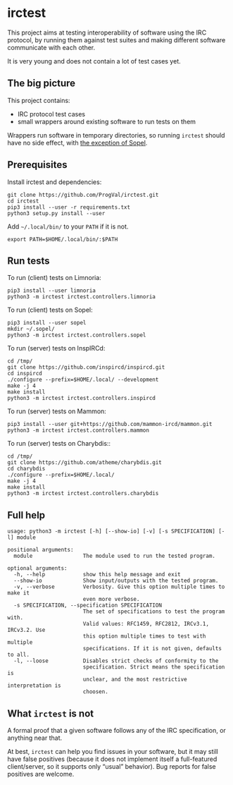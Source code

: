 # irctest

This project aims at testing interoperability of software using the
IRC protocol, by running them against test suites and making different
software communicate with each other.

It is very young and does not contain a lot of test cases yet.

## The big picture

This project contains:

* IRC protocol test cases
* small wrappers around existing software to run tests on them

Wrappers run software in temporary directories, so running `irctest` should
have no side effect, with [the exception of Sopel](https://github.com/sopel-irc/sopel/issues/946).

## Prerequisites

Install irctest and dependencies:

```
git clone https://github.com/ProgVal/irctest.git
cd irctest
pip3 install --user -r requirements.txt
python3 setup.py install --user
```

Add `~/.local/bin/` to your `PATH` if it is not.

```
export PATH=$HOME/.local/bin/:$PATH
```

## Run tests

To run (client) tests on Limnoria:

```
pip3 install --user limnoria
python3 -m irctest irctest.controllers.limnoria
```

To run (client) tests on Sopel:

```
pip3 install --user sopel
mkdir ~/.sopel/
python3 -m irctest irctest.controllers.sopel
```

To run (server) tests on InspIRCd:

```
cd /tmp/
git clone https://github.com/inspircd/inspircd.git
cd inspircd
./configure --prefix=$HOME/.local/ --development
make -j 4
make install
python3 -m irctest irctest.controllers.inspircd
```

To run (server) tests on Mammon:

```
pip3 install --user git+https://github.com/mammon-ircd/mammon.git
python3 -m irctest irctest.controllers.mammon
```

To run (server) tests on Charybdis::

```
cd /tmp/
git clone https://github.com/atheme/charybdis.git
cd charybdis
./configure --prefix=$HOME/.local/
make -j 4
make install
python3 -m irctest irctest.controllers.charybdis
```

## Full help

```
usage: python3 -m irctest [-h] [--show-io] [-v] [-s SPECIFICATION] [-l] module

positional arguments:
  module                The module used to run the tested program.

optional arguments:
  -h, --help            show this help message and exit
  --show-io             Show input/outputs with the tested program.
  -v, --verbose         Verbosity. Give this option multiple times to make it
                        even more verbose.
  -s SPECIFICATION, --specification SPECIFICATION
                        The set of specifications to test the program with.
                        Valid values: RFC1459, RFC2812, IRCv3.1, IRCv3.2. Use
                        this option multiple times to test with multiple
                        specifications. If it is not given, defaults to all.
  -l, --loose           Disables strict checks of conformity to the
                        specification. Strict means the specification is
                        unclear, and the most restrictive interpretation is
                        choosen.
```

## What `irctest` is not

A formal proof that a given software follows any of the IRC specification,
or anything near that.

At best, `irctest` can help you find issues in your software, but it may
still have false positives (because it does not implement itself a
full-featured client/server, so it supports only “usual” behavior).
Bug reports for false positives are welcome.
